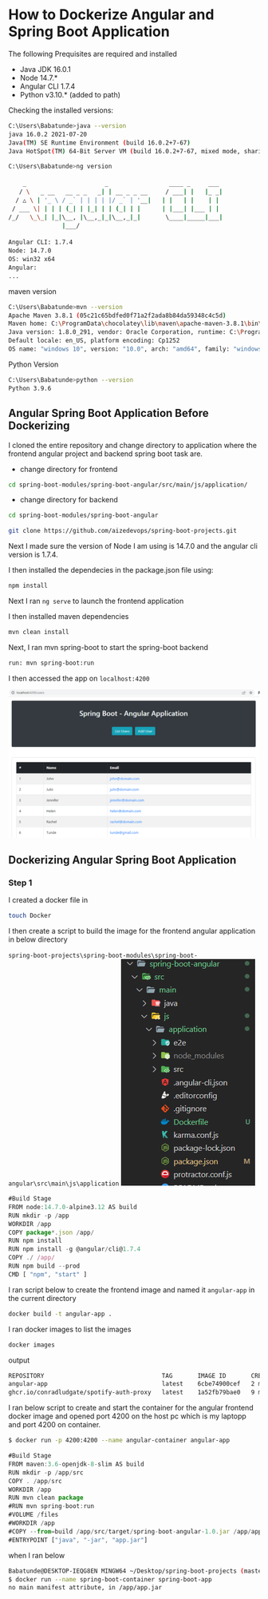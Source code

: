 # How to Dockerize Angular and Spring Boot Application

The following Prequisites are required and installed
* Java JDK 16.0.1
* Node 14.7.*
* Angular CLI 1.7.4
* Python v3.10.* (added to path)

Checking the installed versions:

```bash
C:\Users\Babatunde>java --version
java 16.0.2 2021-07-20
Java(TM) SE Runtime Environment (build 16.0.2+7-67)
Java HotSpot(TM) 64-Bit Server VM (build 16.0.2+7-67, mixed mode, sharing)
```

```bash
C:\Users\Babatunde>ng version

    _                      _                 ____ _     ___
   / \   _ __   __ _ _   _| | __ _ _ __     / ___| |   |_ _|
  / △ \ | '_ \ / _` | | | | |/ _` | '__|   | |   | |    | |
 / ___ \| | | | (_| | |_| | | (_| | |      | |___| |___ | |
/_/   \_\_| |_|\__, |\__,_|_|\__,_|_|       \____|_____|___|
               |___/

Angular CLI: 1.7.4
Node: 14.7.0
OS: win32 x64
Angular:
...
```

maven version

```bash
C:\Users\Babatunde>mvn --version
Apache Maven 3.8.1 (05c21c65bdfed0f71a2f2ada8b84da59348c4c5d)
Maven home: C:\ProgramData\chocolatey\lib\maven\apache-maven-3.8.1\bin\..
Java version: 1.8.0_291, vendor: Oracle Corporation, runtime: C:\Program Files\Java\jdk1.8.0_291\jre
Default locale: en_US, platform encoding: Cp1252
OS name: "windows 10", version: "10.0", arch: "amd64", family: "windows"
```

Python Version
```bash
C:\Users\Babatunde>python --version
Python 3.9.6
```

## Angular Spring Boot Application Before Dockerizing

I cloned the entire repository and change directory to application where the frontend angular project and backend spring boot task are.

- change directory for frontend
```bash
cd spring-boot-modules/spring-boot-angular/src/main/js/application/
```
- change directory for backend
```bash
cd spring-boot-modules/spring-boot-angular
```

```bash
git clone https://github.com/aizedevops/spring-boot-projects.git
```

Next I made sure the version of Node I am using is 14.7.0 and the angular cli version is 1.7.4. 

I then installed the dependecies in the package.json file using:

```bash
npm install
```

Next I ran `ng serve` to launch the frontend application

I then installed maven dependencies

```bash
mvn clean install
```
Next, I ran mvn spring-boot to start the spring-boot backend
```bash
run: mvn spring-boot:run
```

I then accessed the app on `localhost:4200`

![angular_page](./img/img3.PNG)

## Dockerizing Angular Spring Boot Application

### Step 1
I created a docker file in 

```bash
touch Docker
```

I then create a script to build the image for the frontend angular application in below directory

`spring-boot-projects\spring-boot-modules\spring-boot-angular\src\main\js\application`
![docker_frontend_directory](./img/img4.PNG)

```javascript
#Build Stage
FROM node:14.7.0-alpine3.12 AS build
RUN mkdir -p /app
WORKDIR /app
COPY package*.json /app/
RUN npm install
RUN npm install -g @angular/cli@1.7.4
COPY ./ /app/
RUN npm build --prod
CMD [ "npm", "start" ]
```
I ran script below to create the frontend image and named it `angular-app` in the current directory
```bash
docker build -t angular-app .
```

I ran docker images to list the images

```bash
docker images
```

output 
```bash
REPOSITORY                                 TAG       IMAGE ID       CREATED         SIZE
angular-app                                latest    6cbe74900cef   2 minutes ago   875MB
ghcr.io/conradludgate/spotify-auth-proxy   latest    1a52fb79bae0   9 months ago    12.9MB
```
I ran below script to create and start the container for the angular frontend docker image and opened port 4200 on the host pc which is my laptopp and port 4200 on container.

```bash
$ docker run -p 4200:4200 --name angular-container angular-app
```



```javascript
#Build Stage
FROM maven:3.6-openjdk-8-slim AS build
RUN mkdir -p /app/src
COPY . /app/src
WORKDIR /app
RUN mvn clean package
#RUN mvn spring-boot:run
#VOLUME /files
#WORKDIR /app
#COPY --from=build /app/src/target/spring-boot-angular-1.0.jar /app/app.jar
#ENTRYPOINT ["java", "-jar", "app.jar"]
```

when I ran below
```bash
Babatunde@DESKTOP-IEQG8EN MINGW64 ~/Desktop/spring-boot-projects (master)
$ docker run --name spring-boot-container spring-boot-app
no main manifest attribute, in /app/app.jar
```